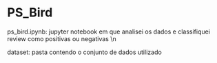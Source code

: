 # PS_Bird

ps_bird.ipynb: jupyter notebook em que analisei os dados e classifiquei review como positivas ou negativas \n

dataset: pasta contendo o conjunto de dados utilizado
